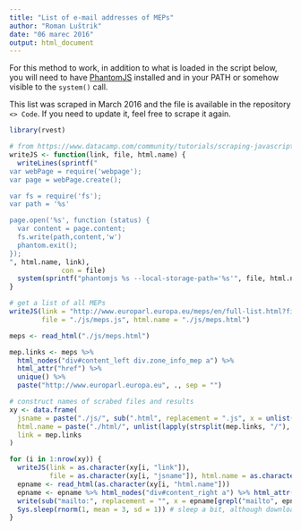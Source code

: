 ```yaml
---
title: "List of e-mail addresses of MEPs"
author: "Roman Luštrik"
date: "06 marec 2016"
output: html_document
---
```

For this method to work, in addition to what is loaded in the script below, you will need to have [PhantomJS](http://phantomjs.org/) installed and in your PATH or somehow visible to the `system()` call.

This list was scraped in March 2016 and the file is available in the repository `<> Code`. If you need to update it, feel free to scrape it again.

```r
library(rvest)

# from https://www.datacamp.com/community/tutorials/scraping-javascript-generated-data-with-r
writeJS <- function(link, file, html.name) {
  writeLines(sprintf("
var webPage = require('webpage');
var page = webPage.create();

var fs = require('fs');
var path = '%s'

page.open('%s', function (status) {
  var content = page.content;
  fs.write(path,content,'w')
  phantom.exit();
});
", html.name, link),
             con = file)
  system(sprintf("phantomjs %s --local-storage-path='%s'", file, html.name))
}

# get a list of all MEPs
writeJS(link = "http://www.europarl.europa.eu/meps/en/full-list.html?filter=all&leg=",
        file = "./js/meps.js", html.name = "./js/meps.html")

meps <- read_html("./js/meps.html")

mep.links <- meps %>%
  html_nodes("div#content_left div.zone_info_mep a") %>%
  html_attr("href") %>%
  unique() %>%
  paste("http://www.europarl.europa.eu", ., sep = "")

# construct names of scrabed files and results
xy <- data.frame(
  jsname = paste("./js/", sub(".html", replacement = ".js", x = unlist(lapply(strsplit(mep.links, "/"), "[", 7))), sep = ""),
  html.name = paste("./html/", unlist(lapply(strsplit(mep.links, "/"), "[", 7)), sep = ""),
  link = mep.links
)

for (i in 1:nrow(xy)) {
  writeJS(link = as.character(xy[i, "link"]),
          file = as.character(xy[i, "jsname"]), html.name = as.character(xy[i, "html.name"]))
  epname <- read_html(as.character(xy[i, "html.name"]))
  epname <- epname %>% html_nodes("div#content_right a") %>% html_attr("href")
  write(sub("mailto:", replacement = "", x = epname[grepl("mailto", epname)]), file = "meps.txt", append = TRUE)
  Sys.sleep(rnorm(1, mean = 3, sd = 1)) # sleep a bit, although downloading of a website already takes long
}
```


